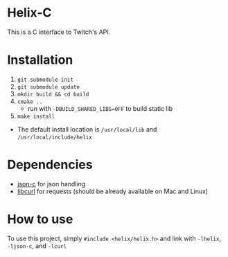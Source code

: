# Helix-C
This is a C interface to Twitch's API.

# Installation
1. `git submodule init`
2. `git submodule update`
3. `mkdir build && cd build`
4. `cmake ..`
    - run with `-DBUILD_SHARED_LIBS=OFF` to build static lib
5. `make install`

* The default install location is `/usr/local/lib` and `/usr/local/include/helix`

# Dependencies
- [json-c](https://github.com/json-c/json-c) for json handling
- [libcurl](https://curl.se/libcurl/) for requests (should be already available on Mac and Linux)

# How to use
To use this project, simply `#include <helix/helix.h>` and link with `-lhelix`, `-ljson-c`, and `-lcurl`

